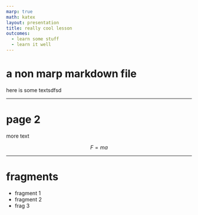 ```yaml
---
marp: true
math: katex
layout: presentation
title: really cool lesson
outcomes:
  - learn some stuff
  - learn it well
---
```

<!-- theme: custom-default -->
<!-- class: invert -->
# a non marp markdown file

here is some textsdfsd

<!-- Here are some notes -->

---

# page 2

more text

$$F=ma$$

---

# fragments

* fragment 1
* fragment 2
* frag 3
